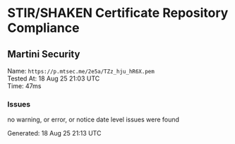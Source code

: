 # STIR/SHAKEN Certificate Repository Compliance

## Martini Security

Name: `https://p.mtsec.me/2e5a/TZz_hju_hR6X.pem`\
Tested At: 18 Aug 25 21:03 UTC\
Time: 47ms

### Issues

no warning, or error, or notice date level issues were found

Generated: 18 Aug 25 21:13 UTC